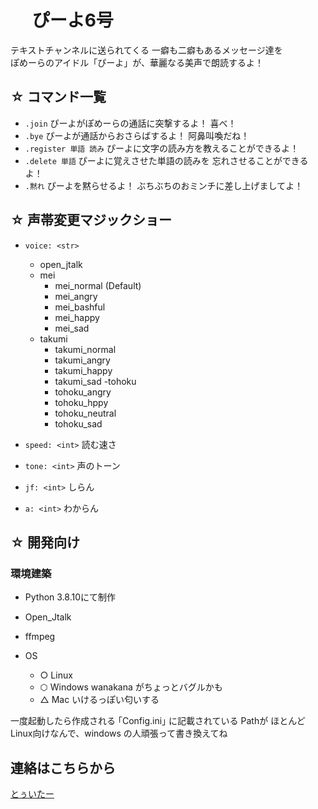 # &nbsp;　ぴーよ6号

テキストチャンネルに送られてくる 一癖も二癖もあるメッセージ達を<br>ぽめーらのアイドル「ぴーよ」が、華麗なる美声で朗読するよ！<br>


## ☆ コマンド一覧
- `.join` ぴーよがぽめーらの通話に突撃するよ！ 喜べ！
- `.bye` ぴーよが通話からおさらばするよ！ 阿鼻叫喚だね！
- `.register 単語 読み` ぴーよに文字の読み方を教えることができるよ！
- `.delete 単語` ぴーよに覚えさせた単語の読みを 忘れさせることができるよ！
- `.黙れ` ぴーよを黙らせるよ！ ぶちぶちのおミンチに差し上げましてよ！<br>

## ☆ 声帯変更マジックショー
- `voice: <str>`
    - open_jtalk
    - mei
        - mei_normal (Default)
        - mei_angry
        - mei_bashful
        - mei_happy
        - mei_sad
    - takumi
        - takumi_normal
        - takumi_angry
        - takumi_happy
        - takumi_sad
    -tohoku
        - tohoku_angry
        - tohoku_hppy
        - tohoku_neutral
        - tohoku_sad

- `speed: <int>` 読む速さ
- `tone: <int>` 声のトーン
- `jf: <int>` しらん
- `a: <int>` わからん<br>


## ☆ 開発向け

### 環境建築
- Python 3.8.10にて制作
- Open_Jtalk
- ffmpeg

- OS
    - ○ Linux
    - ⬡ Windows wanakana がちょっとバグルかも  
    - △ Mac いけるっぽい匂いする

一度起動したら作成される ｢Config.ini｣ に記載されている Pathが ほとんどLinux向けなんで、windows の人頑張って書き換えてね<br>

## 連絡はこちらから
[とぅいたー](https://twitter.com/Ryukkun8)